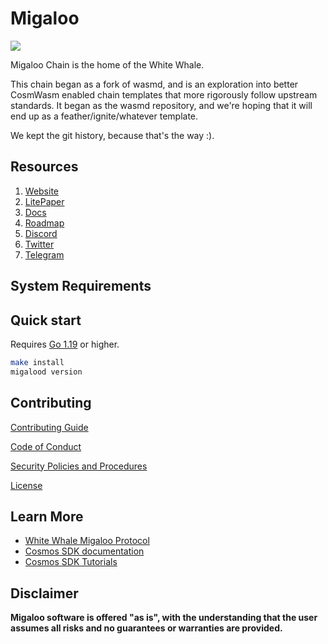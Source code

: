 # Migaloo

![](https://user-images.githubusercontent.com/94062656/215557558-6d0c39f1-9405-439a-aeb5-9baccdbd9df8.png)


Migaloo Chain is the home of the White Whale.

This chain began as a fork of wasmd, and is an exploration into better CosmWasm enabled chain templates that more 
rigorously follow upstream standards. It began as the wasmd repository, and we're hoping that it will end up as a 
feather/ignite/whatever template.

We kept the git history, because that's the way :).

## Resources

1. [Website]()
2. [LitePaper]()
3. [Docs]()
4. [Roadmap](./docs/ROADMAP.md)
5. [Discord]()
6. [Twitter]()
7. [Telegram]()

## System Requirements


## Quick start

Requires [Go 1.19](https://go.dev/doc/install) or higher.

```bash
make install
migalood version
```

## Contributing

[Contributing Guide](./docs/CONTRIBUTING.md)

[Code of Conduct](./docs/CODE_OF_CONDUCT.md)

[Security Policies and Procedures](./docs/SECURITY.md)

[License](./LICENSE)

## Learn More

- [White Whale Migaloo Protocol](https://whitewhale.money/)
- [Cosmos SDK documentation](https://docs.cosmos.network/)
- [Cosmos SDK Tutorials](https://tutorials.cosmos.network/)

## Disclaimer

**Migaloo software is offered "as is", with the understanding that the user assumes all risks and no guarantees or warranties are provided.**
